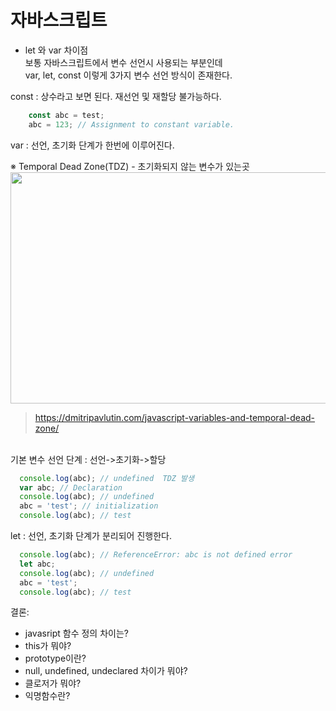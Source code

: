 
# 자바스크립트

- let 와 var 차이점  
보통 자바스크립트에서 변수 선언시 사용되는 부분인데   
var, let, const 이렇게 3가지 변수 선언 방식이 존재한다.  

const : 상수라고 보면 된다. 재선언 및 재할당 불가능하다.  
``` javascript
    const abc = test;
    abc = 123; // Assignment to constant variable.
``` 

var : 선언, 초기화 단계가 한번에 이루어진다.  

※ Temporal Dead Zone(TDZ) - 초기화되지 않는 변수가 있는곳  
<img src="https://dmitripavlutin.com/static/7973b25e51eb97f6d330c941600f7ad8/7c84e/temporal-dead-zone-in-javascript.webp" width="700" height="370">
>https://dmitripavlutin.com/javascript-variables-and-temporal-dead-zone/


<br>
기본 변수 선언 단계 : 선언->초기화->할당 

``` javascript
  console.log(abc); // undefined  TDZ 발생
  var abc; // Declaration
  console.log(abc); // undefined
  abc = 'test'; // initialization 
  console.log(abc); // test
```

let : 선언, 초기화 단계가 분리되어 진행한다.

``` javascript
  console.log(abc); // ReferenceError: abc is not defined error
  let abc; 
  console.log(abc); // undefined
  abc = 'test';
  console.log(abc); // test
```
 결론: 
 
- javasript 함수 정의 차이는?
- this가 뭐야?
- prototype이란?
- null, undefined, undeclared 차이가 뭐야?
- 클로저가 뭐야?
- 익명함수란?
